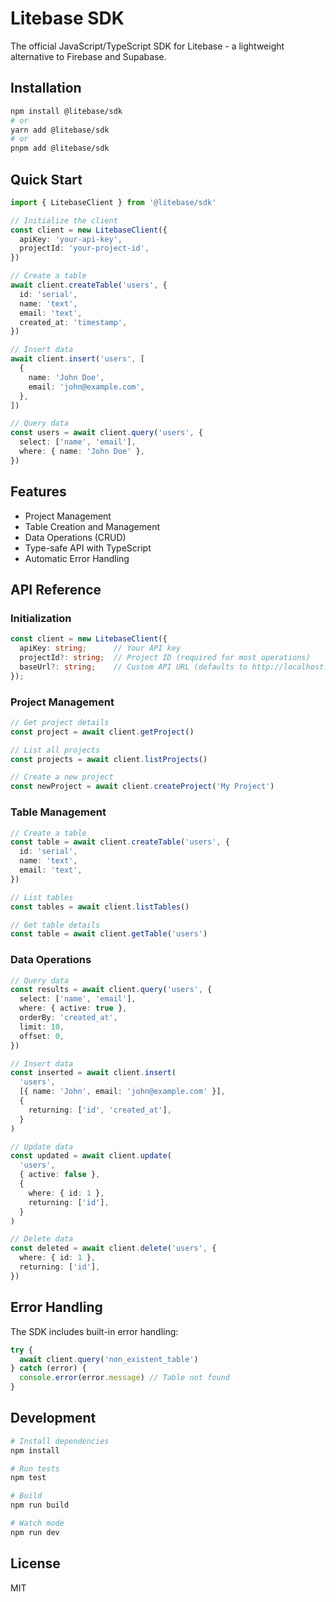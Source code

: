 # Litebase SDK

The official JavaScript/TypeScript SDK for Litebase - a lightweight alternative to Firebase and Supabase.

## Installation

```bash
npm install @litebase/sdk
# or
yarn add @litebase/sdk
# or
pnpm add @litebase/sdk
```

## Quick Start

```typescript
import { LitebaseClient } from '@litebase/sdk'

// Initialize the client
const client = new LitebaseClient({
  apiKey: 'your-api-key',
  projectId: 'your-project-id',
})

// Create a table
await client.createTable('users', {
  id: 'serial',
  name: 'text',
  email: 'text',
  created_at: 'timestamp',
})

// Insert data
await client.insert('users', [
  {
    name: 'John Doe',
    email: 'john@example.com',
  },
])

// Query data
const users = await client.query('users', {
  select: ['name', 'email'],
  where: { name: 'John Doe' },
})
```

## Features

- Project Management
- Table Creation and Management
- Data Operations (CRUD)
- Type-safe API with TypeScript
- Automatic Error Handling

## API Reference

### Initialization

```typescript
const client = new LitebaseClient({
  apiKey: string;      // Your API key
  projectId?: string;  // Project ID (required for most operations)
  baseUrl?: string;    // Custom API URL (defaults to http://localhost:3000)
});
```

### Project Management

```typescript
// Get project details
const project = await client.getProject()

// List all projects
const projects = await client.listProjects()

// Create a new project
const newProject = await client.createProject('My Project')
```

### Table Management

```typescript
// Create a table
const table = await client.createTable('users', {
  id: 'serial',
  name: 'text',
  email: 'text',
})

// List tables
const tables = await client.listTables()

// Get table details
const table = await client.getTable('users')
```

### Data Operations

```typescript
// Query data
const results = await client.query('users', {
  select: ['name', 'email'],
  where: { active: true },
  orderBy: 'created_at',
  limit: 10,
  offset: 0,
})

// Insert data
const inserted = await client.insert(
  'users',
  [{ name: 'John', email: 'john@example.com' }],
  {
    returning: ['id', 'created_at'],
  }
)

// Update data
const updated = await client.update(
  'users',
  { active: false },
  {
    where: { id: 1 },
    returning: ['id'],
  }
)

// Delete data
const deleted = await client.delete('users', {
  where: { id: 1 },
  returning: ['id'],
})
```

## Error Handling

The SDK includes built-in error handling:

```typescript
try {
  await client.query('non_existent_table')
} catch (error) {
  console.error(error.message) // Table not found
}
```

## Development

```bash
# Install dependencies
npm install

# Run tests
npm test

# Build
npm run build

# Watch mode
npm run dev
```

## License

MIT
